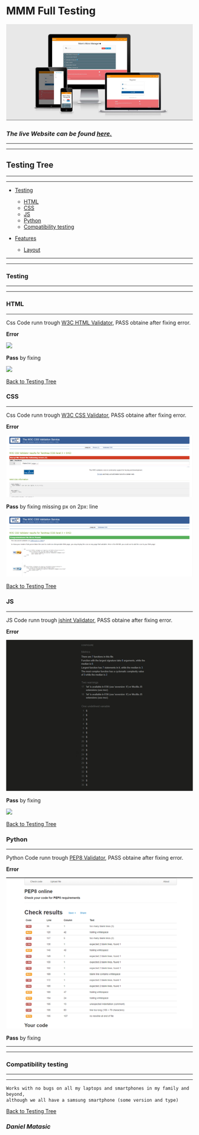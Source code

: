 # **MMM Full Testing** 

![](mdimg/2.jpg) 

###  *The live Website can be found [here.](https://flask-task-manager-cookbook.herokuapp.com/login)*
---
---
## **Testing Tree**
---
---

- [Testing](#testing)
    - [HTML](#html)
    - [CSS](#css)
    - [JS](#js)
    - [Python](#python)
    - [Compatibility testing](#compatibility-testing)
    
- [Features](#features)
  - [Layout](#layout)


---
---
### **Testing**
---
---

### **HTML**
---
Css Code runn trough [W3C HTML Validator](https://validator.w3.org/#validate_by_input), PASS obtaine after fixing error.

**Error**

 ![](mdimg/.jpg)

**Pass**  by fixing 
 
 ![](mdimg/.jpg)

[Back to Testing Tree](#testing-tree)

### **CSS**
---
Css Code runn trough [W3C CSS Validator](https://jigsaw.w3.org/css-validator/#validate_by_input+with_options), PASS obtaine after fixing error.

**Error**

 ![](mdimg/w3c-error.jpg)

**Pass**  by fixing missing px on 2px: line
 
 ![](mdimg/wc3-pass.jpg)

 [Back to Testing Tree](#testing-tree)

 ### **JS**
---
JS Code runn trough [jshint Validator](https://jshint.com/), PASS obtaine after fixing error.

**Error**

 ![](mdimg/js1.jpg)

**Pass**  by fixing 
 
 ![](mdimg/.jpg)

[Back to Testing Tree](#testing-tree)

### **Python**
---
Python Code runn trough [PEP8 Validator](http://pep8online.com/), PASS obtaine after fixing error.

**Error**

 ![](mdimg/pyton1.jpg)

**Pass**  by fixing

---
---
### **Compatibility testing**
---
---

    Works with no bugs on all my laptops and smartphones in my family and beyond, 
    although we all have a samsung smartphone (some version and type)

[Back to Testing Tree](#testing-tree)

### *Daniel Matasic*

